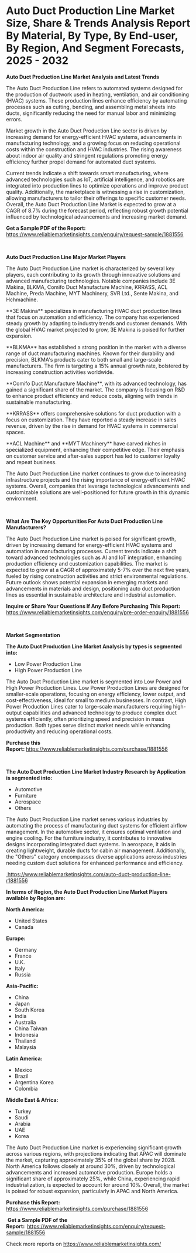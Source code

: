<p><h1>Auto Duct Production Line Market Size, Share & Trends Analysis Report By Material, By Type, By End-user, By Region, And Segment Forecasts, 2025 - 2032</h1></p><p><strong>Auto Duct Production Line Market Analysis and Latest Trends</strong></p>
<p><p>The Auto Duct Production Line refers to automated systems designed for the production of ductwork used in heating, ventilation, and air conditioning (HVAC) systems. These production lines enhance efficiency by automating processes such as cutting, bending, and assembling metal sheets into ducts, significantly reducing the need for manual labor and minimizing errors. </p><p>Market growth in the Auto Duct Production Line sector is driven by increasing demand for energy-efficient HVAC systems, advancements in manufacturing technology, and a growing focus on reducing operational costs within the construction and HVAC industries. The rising awareness about indoor air quality and stringent regulations promoting energy efficiency further propel demand for automated duct systems.</p><p>Current trends indicate a shift towards smart manufacturing, where advanced technologies such as IoT, artificial intelligence, and robotics are integrated into production lines to optimize operations and improve product quality. Additionally, the marketplace is witnessing a rise in customization, allowing manufacturers to tailor their offerings to specific customer needs. Overall, the Auto Duct Production Line Market is expected to grow at a CAGR of 8.7% during the forecast period, reflecting robust growth potential influenced by technological advancements and increasing market demand.</p></p>
<p><strong>Get a Sample PDF of the Report:&nbsp;</strong> <a href="https://www.reliablemarketinsights.com/enquiry/request-sample/1881556?utm_campaign=3065&utm_medium=2&utm_source=Github&utm_content=ia&utm_term=11042025&utm_id=auto-duct-production-line">https://www.reliablemarketinsights.com/enquiry/request-sample/1881556</a></p>
<p>&nbsp;</p>
<p><strong>Auto Duct Production Line Major Market Players</strong></p>
<p><p>The Auto Duct Production Line market is characterized by several key players, each contributing to its growth through innovative solutions and advanced manufacturing technologies. Notable companies include 3E Makina, BLKMA, Comifo Duct Manufacture Machine, KRRASS, ACL Machine, Preda Machine, MYT Machinery, SVR Ltd., Sente Makina, and Hchmachine.</p><p>**3E Makina** specializes in manufacturing HVAC duct production lines that focus on automation and efficiency. The company has experienced steady growth by adapting to industry trends and customer demands. With the global HVAC market projected to grow, 3E Makina is poised for further expansion.</p><p>**BLKMA** has established a strong position in the market with a diverse range of duct manufacturing machines. Known for their durability and precision, BLKMA's products cater to both small and large-scale manufacturers. The firm is targeting a 15% annual growth rate, bolstered by increasing construction activities worldwide.</p><p>**Comifo Duct Manufacture Machine**, with its advanced technology, has gained a significant share of the market. The company is focusing on R&D to enhance product efficiency and reduce costs, aligning with trends in sustainable manufacturing.</p><p>**KRRASS** offers comprehensive solutions for duct production with a focus on customization. They have reported a steady increase in sales revenue, driven by the rise in demand for HVAC systems in commercial spaces.</p><p>**ACL Machine** and **MYT Machinery** have carved niches in specialized equipment, enhancing their competitive edge. Their emphasis on customer service and after-sales support has led to customer loyalty and repeat business.</p><p>The Auto Duct Production Line market continues to grow due to increasing infrastructure projects and the rising importance of energy-efficient HVAC systems. Overall, companies that leverage technological advancements and customizable solutions are well-positioned for future growth in this dynamic environment.</p></p>
<p>&nbsp;</p>
<p><strong>What Are The Key Opportunities For Auto Duct Production Line Manufacturers?</strong></p>
<p><p>The Auto Duct Production Line market is poised for significant growth, driven by increasing demand for energy-efficient HVAC systems and automation in manufacturing processes. Current trends indicate a shift toward advanced technologies such as AI and IoT integration, enhancing production efficiency and customization capabilities. The market is expected to grow at a CAGR of approximately 5-7% over the next five years, fueled by rising construction activities and strict environmental regulations. Future outlook shows potential expansion in emerging markets and advancements in materials and design, positioning auto duct production lines as essential in sustainable architecture and industrial automation.</p></p>
<p><strong>Inquire or Share Your Questions If Any Before Purchasing This Report:</strong> <a href="https://www.reliablemarketinsights.com/enquiry/pre-order-enquiry/1881556?utm_campaign=3065&utm_medium=2&utm_source=Github&utm_content=ia&utm_term=11042025&utm_id=auto-duct-production-line">https://www.reliablemarketinsights.com/enquiry/pre-order-enquiry/1881556</a></p>
<p>&nbsp;</p>
<p><strong>Market Segmentation</strong></p>
<p><strong>The Auto Duct Production Line Market Analysis by types is segmented into:</strong></p>
<p><ul><li>Low Power Production Line</li><li>High Power Production Line</li></ul></p>
<p><p>The Auto Duct Production Line market is segmented into Low Power and High Power Production Lines. Low Power Production Lines are designed for smaller-scale operations, focusing on energy efficiency, lower output, and cost-effectiveness, ideal for small to medium businesses. In contrast, High Power Production Lines cater to large-scale manufacturers requiring high-output capabilities and advanced technology to produce complex duct systems efficiently, often prioritizing speed and precision in mass production. Both types serve distinct market needs while enhancing productivity and reducing operational costs.</p></p>
<p><strong>Purchase this Report:&nbsp;</strong><a href="https://www.reliablemarketinsights.com/purchase/1881556?utm_campaign=3065&utm_medium=2&utm_source=Github&utm_content=ia&utm_term=11042025&utm_id=auto-duct-production-line">https://www.reliablemarketinsights.com/purchase/1881556</a></p>
<p>&nbsp;</p>
<p><strong>The Auto Duct Production Line Market Industry Research by Application is segmented into:</strong></p>
<p><ul><li>Automotive</li><li>Furniture</li><li>Aerospace</li><li>Others</li></ul></p>
<p><p>The Auto Duct Production Line market serves various industries by automating the process of manufacturing duct systems for efficient airflow management. In the automotive sector, it ensures optimal ventilation and engine cooling. For the furniture industry, it contributes to innovative designs incorporating integrated duct systems. In aerospace, it aids in creating lightweight, durable ducts for cabin air management. Additionally, the "Others" category encompasses diverse applications across industries needing custom duct solutions for enhanced performance and efficiency.</p></p>
<p><a href="https://www.reliablemarketinsights.com/auto-duct-production-line-r1881556?utm_campaign=3065&utm_medium=2&utm_source=Github&utm_content=ia&utm_term=11042025&utm_id=auto-duct-production-line">&nbsp;https://www.reliablemarketinsights.com/auto-duct-production-line-r1881556</a></p>
<p><strong>In terms of Region, the Auto Duct Production Line Market Players available by Region are:</strong></p>
<p>
    <p> <strong> North America: </strong>
        <ul>
            <li>United States</li>
            <li>Canada</li>
        </ul>
        </p> 
    <p> <strong> Europe: </strong>
        <ul>
            <li>Germany</li>
            <li>France</li>
            <li>U.K.</li>
            <li>Italy</li>
            <li>Russia</li>
        </ul>
        </p> 
    <p> <strong> Asia-Pacific: </strong>
        <ul>
            <li>China</li>
            <li>Japan</li>
            <li>South Korea</li>
            <li>India</li>
            <li>Australia</li>
            <li>China Taiwan</li>
            <li>Indonesia</li>
            <li>Thailand</li>
            <li>Malaysia</li>
        </ul>
        </p> 
    <p> <strong> Latin America: </strong>
        <ul>
            <li>Mexico</li>
            <li>Brazil</li>
            <li>Argentina Korea</li>
            <li>Colombia</li>
        </ul>
        </p> 
    <p> <strong> Middle East & Africa: </strong>
        <ul>
            <li>Turkey</li>
            <li>Saudi</li>
            <li>Arabia</li>
            <li>UAE</li>
            <li>Korea</li>
        </ul>
    </p>
    </p>
<p><p>The Auto Duct Production Line market is experiencing significant growth across various regions, with projections indicating that APAC will dominate the market, capturing approximately 35% of the global share by 2028. North America follows closely at around 30%, driven by technological advancements and increased automotive production. Europe holds a significant share of approximately 25%, while China, experiencing rapid industrialization, is expected to account for around 10%. Overall, the market is poised for robust expansion, particularly in APAC and North America.</p></p>
<p><strong>Purchase this Report: </strong><a href="https://www.reliablemarketinsights.com/purchase/1881556?utm_campaign=3065&utm_medium=2&utm_source=Github&utm_content=ia&utm_term=11042025&utm_id=auto-duct-production-line">https://www.reliablemarketinsights.com/purchase/1881556</a></p>
<p>&nbsp;<strong>Get a Sample PDF of the Report:&nbsp;&nbsp;</strong><a href="https://www.reliablemarketinsights.com/enquiry/request-sample/1881556?utm_campaign=3065&utm_medium=2&utm_source=Github&utm_content=ia&utm_term=11042025&utm_id=auto-duct-production-line">https://www.reliablemarketinsights.com/enquiry/request-sample/1881556</a></p>
<p><strong></strong></p>
<p>Check more reports on <a href="https://www.reliablemarketinsights.com/?utm_campaign=3065&utm_medium=2&utm_source=Github&utm_content=ia&utm_term=11042025&utm_id=auto-duct-production-line">https://www.reliablemarketinsights.com/</a></p>